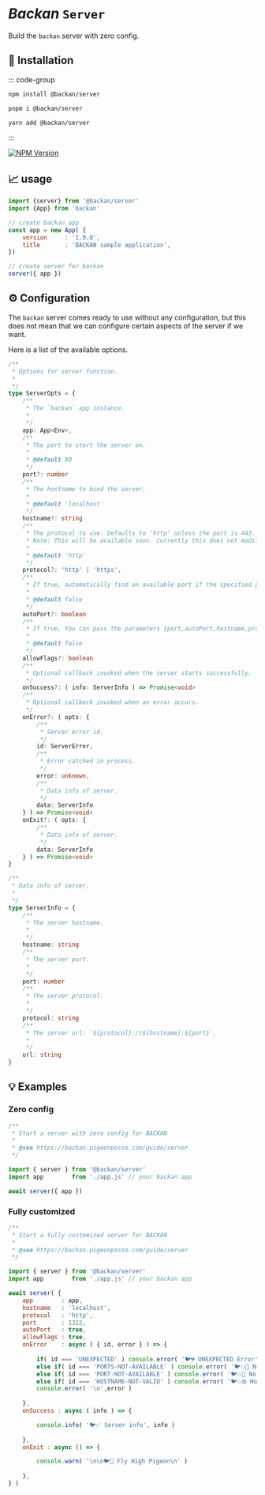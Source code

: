 # *Backan* `Server`

Build the `backan` server with zero config.

## 🔑 Installation

::: code-group
```bash [npm]
npm install @backan/server 
```
```bash [pnpm]
pnpm i @backan/server
```
```bash [yarn]
yarn add @backan/server 
```
:::

[![NPM Version](https://img.shields.io/npm/v/@backan/server?style=for-the-badge&color=yellow)](https://www.npmjs.com/package/@backan/server)

## 📈 usage

```js twoslash
import {server} from '@backan/server'
import {App} from 'backan' 

// create backan app
const app = new App( {
	version     : '1.0.0',
	title       : 'BACKAN sample application',
})

// create server for backan
server({ app })

```

## ⚙️ Configuration

The `backan` server comes ready to use without any configuration, but this does not mean that we can configure certain aspects of the server if we want.

Here is a list of the available options.

```ts 
/**
 * Options for server function. 
 * 
 */
type ServerOpts = {
	/**
	 * The `backan` app instance. 
	 *
	 */
	app: App<Env>,
	/**
	 * The port to start the server on.
	 *
	 * @default 80
	 */
	port?: number
	/**
	 * The hostname to bind the server.
	 *
	 * @default 'localhost'
	 */
	hostname?: string
	/**
	 * The protocol to use. Defaults to 'http' unless the port is 443.
	 * Note: This will be available soon. Currently this does not modify the port, the service is always on http.
	 *
	 * @default 'http'
	 */
	protocol?: 'http' | 'https',
	/**
	 * If true, automatically find an available port if the specified port is in use.
	 *
	 * @default false
	 */
	autoPort?: boolean
	/**
	 * If true, You can pass the parameters {port,autoPort,hostname,protocol} as flags. Example: ---port=1312 --autoPort.
	 *
	 * @default false
	 */
	allowFlags?: boolean
	/**
	 * Optional callback invoked when the server starts successfully.
	 */
	onSuccess?: ( info: ServerInfo ) => Promise<void>
	/**
	 * Optional callback invoked when an error occurs.
	 */
	onError?: ( opts: {
		/**
		 * Server error id.
		 */
		id: ServerError, 
		/**
		 * Error catched in process.
		 */
		error: unknown, 
		/**
		 * Data info of server.  
		 */
		data: ServerInfo
	} ) => Promise<void>
	onExit?: ( opts: {
		/**
		 * Data info of server.  
		 */
		data: ServerInfo
	} ) => Promise<void>
}

/**
 * Data info of server.
 *
 */
type ServerInfo = {
	/**
	 * The server hostname.
	 *
	 */
	hostname: string
	/**
	 * The server port.
	 *
	 */
	port: number
	/**
	 * The server protocol.
	 *
	 */
	protocol: string
	/**
	 * The server url: `${protocol}://${hostname}:${port}`.
	 *
	 */
	url: string
}
```

## 💡 Examples

### Zero config

```js
/**
 * Start a server with zero config for BACKAN
 *
 * @see https://backan.pigeonposse.com/guide/server
 */

import { server } from '@backan/server'
import app        from './app.js' // your backan app

await server({ app })

```

### Fully customized

```js
/**
 * Start a fully customized server for BACKAN
 *
 * @see https://backan.pigeonposse.com/guide/server
 */

import { server } from '@backan/server'
import app        from './app.js' // your backan app

await server( {
	app        : app,
	hostname   : 'localhost',
	protocol   : 'http',
	port       : 1312,
	autoPort   : true,
	allowFlags : true,
	onError    : async ( { id, error } ) => {
		
		if( id === 'UNEXPECTED' ) console.error( '🐦💔 UNEXPECTED Error' )
		else if( id === 'PORTS-NOT-AVAILABLE' ) console.error( '🐦💥🚢 No ports availables' )
		else if( id === 'PORT-NOT-AVAILABLE' ) console.error( '🐦💥🚢 No port available' )
		else if( id === 'HOSTNAME-NOT-VALID' ) console.error( '🐦💥🌐 Hostname not available' )
		console.error( '\n',error )
	
	},
	onSuccess : async ( info ) => {

		console.info( '🐦✅ Server info', info )
	
	},
	onExit : async () => {

		console.warn( '\n\n🐦👋 Fly High Pigeon\n' )
	
	},
} )

```
